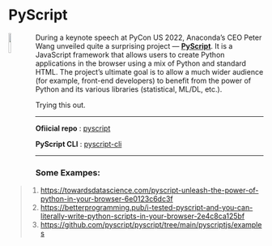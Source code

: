 # PyScript

<img src='https://pyscript.net/assets/images/avatar.jpg' width=10% align=left>

During a keynote speech at PyCon US 2022, Anaconda’s CEO Peter Wang unveiled quite a surprising project — [**PyScript**](https://pyscript.net/). It is a JavaScript framework that allows users to create Python applications in the browser using a mix of Python and standard HTML. The project’s ultimate goal is to allow a much wider audience (for example, front-end developers) to benefit from the power of Python and its various libraries (statistical, ML/DL, etc.).

Trying this out.

---

**Ofiicial repo** : [pyscript](https://github.com/pyscript/pyscript)

**PyScript CLI** : [pyscript-cli](https://github.com/pyscript/pyscript-cli)

---


### Some Exampes:

> 1. https://towardsdatascience.com/pyscript-unleash-the-power-of-python-in-your-browser-6e0123c6dc3f
> 2. https://betterprogramming.pub/i-tested-pyscript-and-you-can-literally-write-python-scripts-in-your-browser-2e4c8ca125bf
> 3. https://github.com/pyscript/pyscript/tree/main/pyscriptjs/examples




